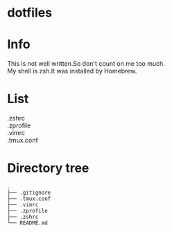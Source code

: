 # dotfiles

# Info
This is not well written.So don't count on me too much.<br>
My shell is zsh.It was installed by Homebrew.

# List
.zshrc<br> .zprofile<br> .vimrc<br> .tmux.conf<br>

# Directory tree
```
.
├── .gitignore
├── .tmux.conf
├── .vimrc
├── .zprofile
├── .zshrc
└── README.md
```
